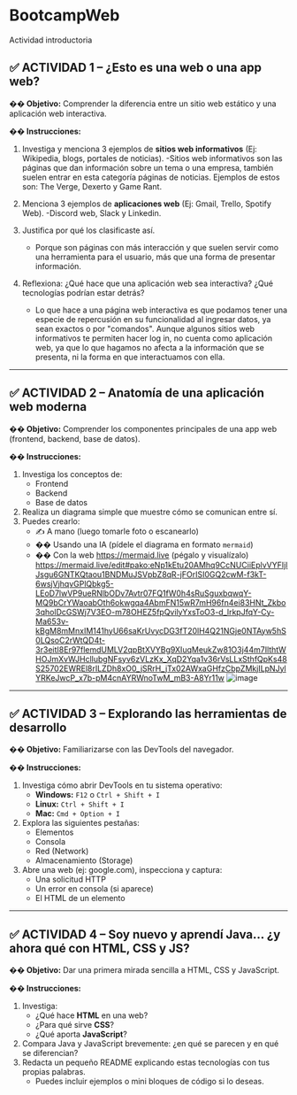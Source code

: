 # BootcampWeb
Actividad introductoria

## ✅ ACTIVIDAD 1 – ¿Esto es una web o una app web?

**�� Objetivo:** Comprender la diferencia entre un sitio web estático y una aplicación web interactiva.

**�� Instrucciones:**
1. Investiga y menciona 3 ejemplos de **sitios web informativos** (Ej: Wikipedia, blogs, portales de noticias).
   -Sitios web informativos son las páginas que dan información sobre un tema o una empresa, también suelen entrar en esta categoría páginas de noticias. Ejemplos de estos son: The Verge, Dexerto y Game Rant.
   
2. Menciona 3 ejemplos de **aplicaciones web** (Ej: Gmail, Trello, Spotify Web).
   -Discord web, Slack y Linkedin.
   
3. Justifica por qué los clasificaste así.
   - Porque son páginas con más interacción y que suelen servir como una herramienta para el usuario, más que una forma de presentar información.
     
4. Reflexiona: ¿Qué hace que una aplicación web sea interactiva? ¿Qué tecnologías podrían estar detrás?
   - Lo que hace a una página web interactiva es que podamos tener una especie de repercusión en su funcionalidad al ingresar datos, ya sean exactos o por "comandos". Aunque algunos sitios web informativos te permiten hacer log in, no cuenta como aplicación web,
     ya que lo que hagamos no afecta a la información que se presenta, ni la forma en que interactuamos con ella.

---

## ✅ ACTIVIDAD 2 – Anatomía de una aplicación web moderna

**�� Objetivo:** Comprender los componentes principales de una app web (frontend, backend, base de datos).

**�� Instrucciones:**
1. Investiga los conceptos de:
   - Frontend
   - Backend
   - Base de datos
2. Realiza un diagrama simple que muestre cómo se comunican entre sí.
3. Puedes crearlo:
   - ✍️ A mano (luego tomarle foto o escanearlo)
   - �� Usando una IA (pídele el diagrama en formato `mermaid`)
   - �� Con la web https://mermaid.live (pégalo y visualízalo)
     https://mermaid.live/edit#pako:eNp1kEtu20AMhq9CcNUCiiEplvVYFIjlJsgu6GNTKQtaou1BNDMuJSVpbZ8qR-jFOrISI0GQ2cwM-f3kT-6wsjVjhqvGPlQbkg5-LEoD7lwVP9ueRNlbODv7Avtr07FQ1fW0h4sRuSguxbqwqY-MQ9bCrYWaoabOth6okwgqa4AbmFN15wR7mH96fn4ei83HNt_Zkbo3qholDcGSWj7V3EO-m78OHEZ5fpQvilyYxsToO3-d_lrkpJfqY-Cy-Ma653v-kBgM8mMnxIM141hyU66saKrUvycDG3fT20lH4Q21NGje0NTAyw5hS0LQsoC2rWtQD4t-3r3eitI8Er97flemdUMLV2qpBtXVYBg9XIuqMeukZw81O3j44m7IlthtWHOJmXvWJHcllubgNFsyv6zVLzKx_XqD2Yqa1v36rVsLLxSthfQpKs48S25702EWREl8rILZDh8xO0_jSRrH_jTx02AWxaGHfzCbpZMkjILpNJylYRKeJwcP_x7b-pM4cnAYRWnoTwM_mB3-A8Yr11w
     ![image](https://github.com/user-attachments/assets/2f95e985-13b8-43a0-a0e2-5e6a776c5501)


---

## ✅ ACTIVIDAD 3 – Explorando las herramientas de desarrollo

**�� Objetivo:** Familiarizarse con las DevTools del navegador.

**�� Instrucciones:**
1. Investiga cómo abrir DevTools en tu sistema operativo:
   - **Windows:** `F12` o `Ctrl + Shift + I`
   - **Linux:** `Ctrl + Shift + I`
   - **Mac:** `Cmd + Option + I`
2. Explora las siguientes pestañas:
   - Elementos
   - Consola
   - Red (Network)
   - Almacenamiento (Storage)
3. Abre una web (ej: google.com), inspecciona y captura:
   - Una solicitud HTTP
   - Un error en consola (si aparece)
   - El HTML de un elemento

---

## ✅ ACTIVIDAD 4 – Soy nuevo y aprendí Java… ¿y ahora qué con HTML, CSS y JS?

**�� Objetivo:** Dar una primera mirada sencilla a HTML, CSS y JavaScript.

**�� Instrucciones:**
1. Investiga:
   - ¿Qué hace **HTML** en una web?
   - ¿Para qué sirve **CSS**?
   - ¿Qué aporta **JavaScript**?
2. Compara Java y JavaScript brevemente: ¿en qué se parecen y en qué se diferencian?
3. Redacta un pequeño README explicando estas tecnologías con tus propias palabras.
   - Puedes incluir ejemplos o mini bloques de código si lo deseas.

